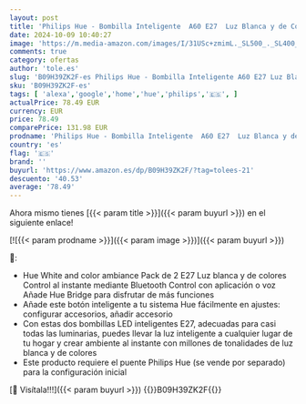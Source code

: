 ```yaml
---
layout: post
title: 'Philips Hue - Bombilla Inteligente  A60 E27  Luz Blanca y de Colores  10. 5W + Interuptor inteligente  Accesorio para bombillas y lámparas inteligentes Hue  Compatible con Alexa y Google Home'
date: 2024-10-09 10:40:27
image: 'https://m.media-amazon.com/images/I/31USc+zmimL._SL500_._SL400_.jpg'
comments: true
category: ofertas
author: 'tole.es'
slug: 'B09H39ZK2F-es Philips Hue - Bombilla Inteligente A60 E27 Luz Blanca y de...'
sku: 'B09H39ZK2F-es'
tags: [ 'alexa','google','home','hue','philips','🇪🇸', ]
actualPrice: 78.49 EUR
currency: EUR
price: 78.49
comparePrice: 131.98 EUR
prodname: 'Philips Hue - Bombilla Inteligente  A60 E27  Luz Blanca y de Colores  10. 5W + Interuptor inteligente  Accesorio para bombillas y lámparas inteligentes Hue  Compatible con Alexa y Google Home'
country: 'es'
flag: '🇪🇸'
brand: ''
buyurl: 'https://www.amazon.es/dp/B09H39ZK2F/?tag=tolees-21'
descuento: '40.53'
average: '78.49'
---
```


Ahora mismo tienes [{{< param title >}}]({{< param buyurl >}}) en el siguiente enlace!

[![{{< param prodname >}}]({{< param image >}})]({{< param buyurl >}})

🔎:

- Hue White and color ambiance Pack de 2 E27 Luz blanca y de colores Control al instante mediante Bluetooth Control con aplicación o voz Añade Hue Bridge para disfrutar de más funciones
- Añade este botón inteligente a tu sistema Hue fácilmente en ajustes: configurar accesorios, añadir accesorio
- Con estas dos bombillas LED inteligentes E27, adecuadas para casi todas las luminarias, puedes llevar la luz inteligente a cualquier lugar de tu hogar y crear ambiente al instante con millones de tonalidades de luz blanca y de colores
- Este producto requiere el puente Philips Hue (se vende por separado) para la configuración inicial

[🛒 Visítala!!!]({{< param buyurl >}})
{{<world>}}B09H39ZK2F{{</world>}}
